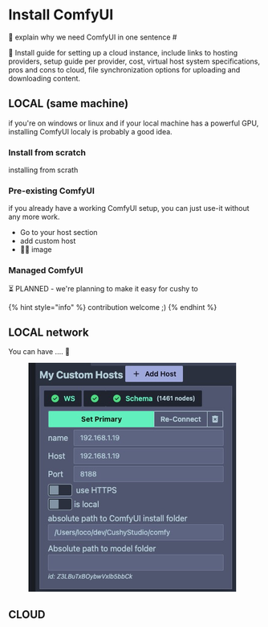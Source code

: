 # Install ComfyUI

🚧 explain why we need ComfyUI in one sentence #

🚧 Install guide for setting up a cloud instance, include links to hosting providers, setup guide per provider, cost, virtual host system specifications, pros and cons to cloud, file synchronization options for uploading and downloading content.&#x20;

## LOCAL (same machine)

if you're on windows or linux and if your local machine has a powerful GPU, installing ComfyUI localy is probably a good idea.

### Install from scratch

installing from scrath&#x20;

### Pre-existing ComfyUI

if you already have a working ComfyUI setup, you can just use-it without any more work.

* Go to your host section
* add custom host
* 🚧🎥 image

### Managed ComfyUI

⏳ PLANNED - we're planning to make it easy for cushy to&#x20;

{% hint style="info" %}
contribution welcome ;)
{% endhint %}



## LOCAL network

You can have .... 🚧

<figure><img src="../.gitbook/assets/image (2).png" alt=""><figcaption></figcaption></figure>



## CLOUD

